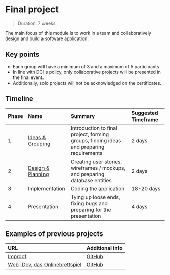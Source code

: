 # Final project

> Duration: 7 weeks

The main focus of this module is to work in a team and collaboratively design and build a software application.

## Key points

- Each group will have a minimum of 3 and a maximum of 5 participants
- In line with DCI's policy, only collaborative projects will be presented in the final event. 
- Additionally, solo projects will not be acknowledged on the certificates.

## Timeline

| Phase | Name                                    | Summary                                                                                 | Suggested Timeframe |
| ----- | :-------------------------------------- | :-------------------------------------------------------------------------------------- | :------------------ |
| 1     | [Ideas & Grouping](./PHASE_1/README.md) | Introduction to final project, forming groups, finding ideas and preparing requirements | 2 days              |
| 2     | [Design & Planning](./PHASE_2/README.md)| Creating user stories, wireframes / mockups, and preparing database entities            | 2 days              |
| 3     | Implementation                          | Coding the application                                                                  | 18-20 days          |
| 4     | Presentation                            | Tying up loose ends, fixing bugs and preparing for the presentation                     | 4 days              |

## Examples of previous projects

| URL                                                                                     | Additional info                                               |
| :-------------------------------------------------------------------------------------- | :------------------------------------------------------------ |
| [Improof](https://improof.info/)                                                        | [GitHub](https://github.com/BreffJaun/improof-FE)             |
| [Web-Dev, das Onlinebrettspiel](https://webdev-onlinebrettspiel-frontend.onrender.com/) | [GitHub](https://github.com/fbw35-AbschlussprojektBrettspiel) |
